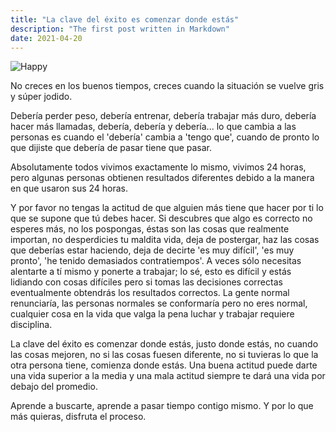 ```yaml
---
title: "La clave del éxito es comenzar donde estás"
description: "The first post written in Markdown"
date: 2021-04-20
---
```


![Happy](https://images.unsplash.com/photo-1454486837617-ce8e1ba5ebfe?ixlib=rb-1.2.1&ixid=MnwxMjA3fDB8MHxwaG90by1wYWdlfHx8fGVufDB8fHx8&auto=format&fit=crop&w=2852&q=80)

No creces en los buenos tiempos, creces cuando la situación se vuelve gris y súper jodido.

Debería perder peso, debería entrenar, debería trabajar más duro, debería hacer más llamadas, debería, debería y debería... lo que cambia a las personas es cuando el 'debería' cambia a 'tengo que', cuando de pronto lo que dijiste que debería de pasar tiene que pasar.

Absolutamente todos vivimos exactamente lo mismo, vivimos 24 horas, pero algunas personas obtienen resultados diferentes debido a la manera en que usaron sus 24 horas.

Y por favor no tengas la actitud de que alguien más tiene que hacer por ti lo que se supone que tú debes hacer. Si descubres que algo es correcto no esperes más, no los pospongas, éstas son las cosas que realmente importan, no desperdicies tu maldita vida, deja de postergar, haz las cosas que deberías estar haciendo, deja de decirte 'es muy difícil', 'es muy pronto', 'he tenido demasiados contratiempos'. A veces sólo necesitas alentarte a tí mismo y ponerte a trabajar; lo sé, esto es difícil y estás lidiando con cosas difíciles pero si tomas las decisiones correctas eventualmente obtendrás los resultados correctos. La gente normal renunciaría, las personas normales se conformaría pero no eres normal, cualquier cosa en la vida que valga la pena luchar y trabajar requiere disciplina.

La clave del éxito es comenzar donde estás, justo donde estás, no cuando las cosas mejoren, no si las cosas fuesen diferente, no si tuvieras lo que la otra persona tiene, comienza donde estás. Una buena actitud puede darte una vida superior a la media y una mala actitud siempre te dará una vida por debajo del promedio.

Aprende a buscarte, aprende a pasar tiempo contigo mismo. Y por lo que más quieras, disfruta el proceso.